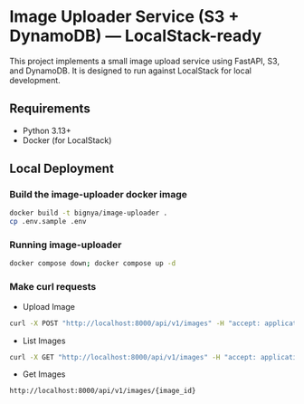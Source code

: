 # Image Uploader Service (S3 + DynamoDB) — LocalStack-ready

This project implements a small image upload service using FastAPI, S3, and DynamoDB. It is designed to run against LocalStack for local development.

## Requirements
- Python 3.13+
- Docker (for LocalStack)

## Local Deployment

### Build the image-uploader docker image
```bash
docker build -t bignya/image-uploader .
cp .env.sample .env
```

### Running image-uploader
```bash
docker compose down; docker compose up -d
```

### Make curl requests

- Upload Image

```bash
curl -X POST "http://localhost:8000/api/v1/images" -H "accept: application/json" -F "file=@./gif.gif;type=image/gif" -F "user_id=user123" -F "title=My Holiday Photo" -F "description=Taken at the beach" -F "tags=beach,holiday,sunset"
```

- List Images

```bash
curl -X GET "http://localhost:8000/api/v1/images" -H "accept: application/json"
```

- Get Images

```bash
http://localhost:8000/api/v1/images/{image_id}
```